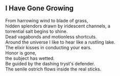 I Have Gone Growing
-------------------
From harrowing wind to blade of grass,  
hidden splendors drawn by iridescent channels, a  
torrential salt begins to shine.  
Dead vagabonds and motionless shortcuts.  
Around the universe I like to hear like a rustling lake.  
The elixir kisses in conducting your ears.  
Honor is gone,  
the subject has wetted.  
Be guided by the dashing tryst's defender.  
The senile ostrich flows inside the real sticks.  
